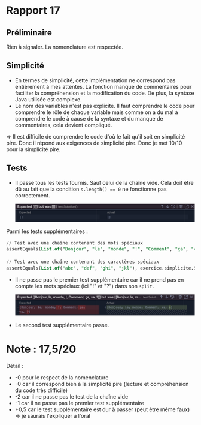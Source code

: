 # Rapport 17

## Préliminaire

Rien à signaler. La nomenclature est respectée.

## Simplicité

- En termes de simplicité, cette implémentation ne correspond pas entièrement à mes attentes. La fonction manque de commentaires pour faciliter la compréhension et la modification du code. De plus, la syntaxe Java utilisée est complexe.
- Le nom des variables n'est pas explicite. Il faut comprendre le code pour comprendre le rôle de chaque variable mais comme on a du mal à comprendre le code à cause de la syntaxe et du manque de commentaires, cela devient compliqué.

⇒ Il est difficile de comprendre le code d'où le fait qu'il soit en simplicité pire. Donc il répond aux exigences de simplicité pire. Donc je met 10/10 pour la simplicité pire.

## Tests

- Il passe tous les tests fournis. Sauf celui de la chaîne vide. Cela doit être dû au fait que la condition `s.length() == 0` ne fonctionne pas correctement.
    
    ![Untitled](Rapport%2017%20381051de87e34cf49d67c408e422bb8a/Untitled.png)
    

Parmi les tests supplémentaires :

```sql
// Test avec une chaîne contenant des mots spéciaux
assertEquals(List.of("Bonjour", "le", "monde", "!", "Comment", "ça", "va", "?"), exercice.simplicite.SimpliciteMeilleur.solution("Bonjour le monde! Comment ça va?", List.of("B", "l", "m", "C", "v")));

// Test avec une chaîne contenant des caractères spéciaux
assertEquals(List.of("abc", "def", "ghi", "jkl"), exercice.simplicite.SimpliciteMeilleur.solution("abc@def#ghi$jkl", List.of("a", "d", "g", "j")));
```

- Il ne passe pas le premier test supplémentaire car il ne prend pas en compte les mots spéciaux (ici "!" et "?") dans son `split`.
    
    ![Untitled](Rapport%2017%20381051de87e34cf49d67c408e422bb8a/Untitled%201.png)
    
- Le second test supplémentaire passe.

# Note : 17,5/20

Détail :

- -0 pour le respect de la nomenclature
- -0 car il correspond bien à la simplicité pire (lecture et compréhension du code très difficile)
- -2 car il ne passe pas le test de la chaîne vide
- -1 car il ne passe pas le premier test supplémentaire
- +0,5 car le test supplémentaire est dur à passer (peut être même faux) => je saurais l'expliquer à l'oral